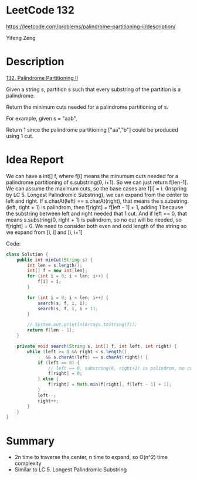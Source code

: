 # **LeetCode 132**
https://leetcode.com/problems/palindrome-partitioning-ii/description/

Yifeng Zeng

# Description
[132. Palindrome Partitioning II](https://leetcode.com/problems/palindrome-partitioning-ii/description/)

Given a string s, partition s such that every substring of the partition is a palindrome.

Return the minimum cuts needed for a palindrome partitioning of s.

For example, given s = "aab",

Return 1 since the palindrome partitioning ["aa","b"] could be produced using 1 cut.


# Idea Report

We can have a int[] f, where f[i] means the minumum cuts needed for a palindrome partitioning of s.substring(0, i+1). So we can just return f[len-1]. We can assume the maximum cuts, so the base cases are f[i] = i. (Inspring by LC 5. Longest Palindromic Substring), we can expand from the center to left and right. If s.charAt(left) == s.charAt(right), that means the s.substring.(left, right + 1) is palindrom, then f[right] = f[left - 1] + 1, adding 1 because the substring between left and right needed that 1 cut. And if left == 0, that means s.substring(0, right + 1) is palindrom, so no cut will be needed, so f[right] = 0. We need to consider both even and odd length of the string so we expand from [i, i] and [i, i+1]

Code:
```java
class Solution {
    public int minCut(String s) {
        int len = s.length();
        int[] f = new int[len];
        for (int i = 0; i < len; i++) {
            f[i] = i;
        }

        for (int i = 0; i < len; i++) {
            search(s, f, i, i);
            search(s, f, i, i + 1);
        }

        // System.out.println(Arrays.toString(f));
        return f[len - 1];
    }

    private void search(String s, int[] f, int left, int right) {
        while (left >= 0 && right < s.length()
               && s.charAt(left) == s.charAt(right)) {
            if (left == 0) {
                // left == 0, substring(0, right+1) is palindrom, no cut needed
                f[right] = 0;
            } else {
                f[right] = Math.min(f[right], f[left - 1] + 1);
            }
            left--;
            right++;
        }
    }
}
```

# Summary
- 2n time to traverse the center, n time to expand, so O(n^2) time complexity
- Similar to LC 5. Longest Palindromic Substring

